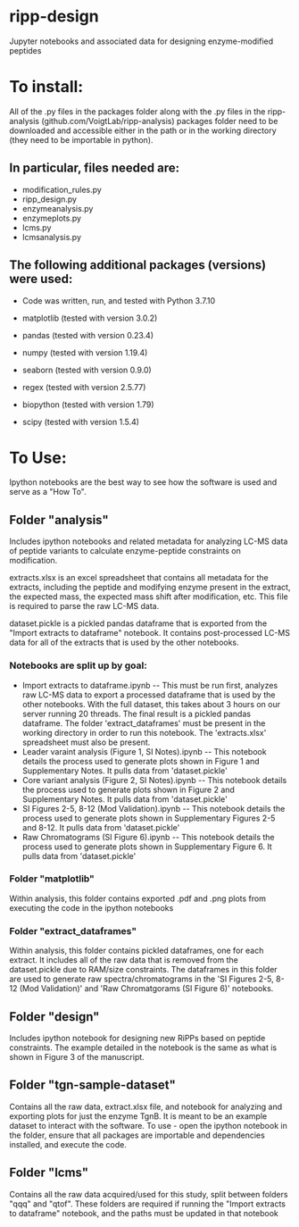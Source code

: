 # ripp-design
Jupyter notebooks and associated data for designing enzyme-modified peptides

# To install:
All of the .py files in the packages folder along with the .py files in the ripp-analysis (github.com/VoigtLab/ripp-analysis) packages folder need to be downloaded and accessible either in the path or in the working directory (they need to be importable in python).


## In particular, files needed are:

- modification_rules.py
- ripp_design.py
- enzymeanalysis.py
- enzymeplots.py
- lcms.py
- lcmsanalysis.py

## The following additional packages (versions) were used:

- Code was written, run, and tested with Python 3.7.10

- matplotlib (tested with version 3.0.2)
- pandas (tested with version 0.23.4)
- numpy (tested with version 1.19.4)
- seaborn (tested with version 0.9.0)
- regex (tested with version 2.5.77)
- biopython (tested with version 1.79)
- scipy (tested with version 1.5.4)


# To Use:
Ipython notebooks are the best way to see how the software is used and serve as a "How To".

## Folder "analysis"
Includes ipython notebooks and related metadata for analyzing LC-MS data of peptide variants to calculate enzyme-peptide constraints on modification.

extracts.xlsx is an excel spreadsheet that contains all metadata for the extracts, including the peptide and modifying enzyme present in the extract, the expected mass, the expected mass shift after modification, etc. This file is required to parse the raw LC-MS data.

dataset.pickle is a pickled pandas dataframe that is exported from the "Import extracts to dataframe" notebook. It contains post-processed LC-MS data for all of the extracts that is used by the other notebooks.

### Notebooks are split up by goal:

- Import extracts to dataframe.ipynb -- This must be run first, analyzes raw LC-MS data to export a processed dataframe that is used by the other notebooks. With the full dataset, this takes about 3 hours on our server running 20 threads. The final result is a pickled pandas dataframe. The folder 'extract_dataframes' must be present in the working directory in order to run this notebook. The 'extracts.xlsx' spreadsheet must also be present.                                              
- Leader varaint analysis (Figure 1, SI Notes).ipynb -- This notebook details the process used to generate plots shown in Figure 1 and Supplementary Notes. It pulls data from 'dataset.pickle'
- Core variant analysis (Figure 2, SI Notes).ipynb -- This notebook details the process used to generate plots shown in Figure 2 and Supplementary Notes. It pulls data from 'dataset.pickle'
- SI Figures 2-5, 8-12 (Mod Validation).ipynb -- This notebook details the process used to generate plots shown in Supplementary Figures 2-5 and 8-12. It pulls data from 'dataset.pickle'
- Raw Chromatograms (SI Figure 6).ipynb -- This notebook details the process used to generate plots shown in Supplementary Figure 6. It pulls data from 'dataset.pickle'

### Folder "matplotlib"
Within analysis, this folder contains exported .pdf and .png plots from executing the code in the ipython notebooks

### Folder "extract_dataframes"
Within analysis, this folder contains pickled dataframes, one for each extract. It includes all of the raw data that is removed from the dataset.pickle due to RAM/size constraints. The dataframes in this folder are used to generate raw spectra/chromatograms in the 'SI Figures 2-5, 8-12 (Mod Validation)' and 'Raw Chromatgorams (SI Figure 6)' notebooks.
                                                
## Folder "design"
Includes ipython notebook for designing new RiPPs based on peptide constraints. The example detailed in the notebook is the same as what is shown in Figure 3 of the manuscript.

## Folder "tgn-sample-dataset"
Contains all the raw data, extract.xlsx file, and notebook for analyzing and exporting plots for just the enzyme TgnB. It is meant to be an example dataset to interact with the software. To use - open the ipython notebook in the folder, ensure that all packages are importable and dependencies installed, and execute the code.
  
## Folder "lcms"
Contains all the raw data acquired/used for this study, split between folders "qqq" and "qtof". These folders are required if running the "Import extracts to dataframe" notebook, and the paths must be updated in that notebook
